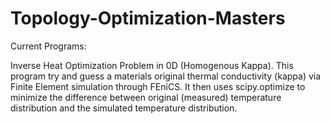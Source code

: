 # Topology-Optimization-Masters
Current Programs:

Inverse Heat Optimization Problem in 0D (Homogenous Kappa). This program try and guess a materials original thermal conductivity (kappa) via Finite Element simulation through FEniCS. It then uses scipy.optimize to minimize the difference between original (measured) temperature distribution and the simulated temperature distribution. 
